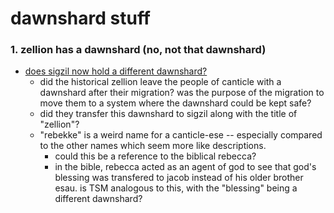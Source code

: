 # dawnshard stuff

### 1. zellion has a dawnshard (no, not that dawnshard)
- [does sigzil now hold a different dawnshard?](https://wob.coppermind.net/adv_search/?query=hoid+intent)
  + did the historical zellion leave the people of canticle with a dawnshard after their migration?  was the purpose of the migration to move them to a system where the dawnshard could be kept safe?
  + did they transfer this dawnshard to sigzil along with the title of "zellion"?
  + "rebekke" is a weird name for a canticle-ese -- especially compared to the other names which seem more like descriptions.
    + could this be a reference to the biblical rebecca?
    + in the bible, rebecca acted as an agent of god to see that god's blessing was transfered to jacob instead of his older brother esau.  is TSM analogous to this, with the "blessing" being a different dawnshard?
